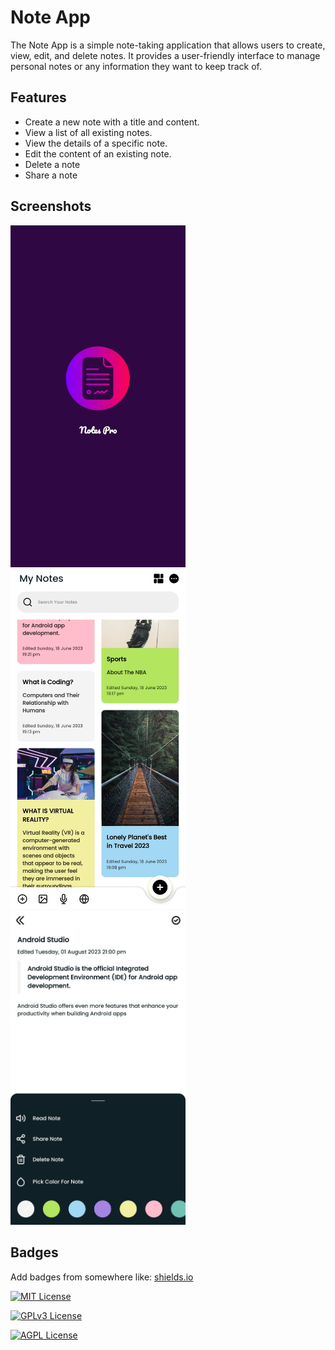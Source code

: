 # Note App

The Note App is a simple note-taking application that allows users to create, view, edit, and delete notes. It provides a user-friendly interface to manage personal notes or any information they want to keep track of.


## Features

- Create a new note with a title and content.
- View a list of all existing notes.
- View the details of a specific note.
- Edit the content of an existing note.
- Delete a note
- Share a note


## Screenshots

<div align="left">
  <img src="https://github.com/avisaikia/Note-App/blob/main/Screenshot_20230801-205954.jpg" alt="App Screenshot 1" width="280" style="margin-right: 20px">
  <img src="https://github.com/avisaikia/Note-App/blob/main/Screenshot_20230801-210051.jpg?raw=true" alt="App Screenshot 2" width="280" style="margin-right: 20px">
  <img src="https://github.com/avisaikia/Note-App/blob/main/Screenshot_20230801-210017.jpg?raw=true" alt="App Screenshot 3" width="280">
</div>


## Badges

Add badges from somewhere like: [shields.io](https://shields.io/)

[![MIT License](https://img.shields.io/badge/License-MIT-green.svg)](https://choosealicense.com/licenses/mit/)

[![GPLv3 License](https://img.shields.io/badge/License-GPL%20v3-yellow.svg)](https://opensource.org/licenses/)

[![AGPL License](https://img.shields.io/badge/license-AGPL-blue.svg)](http://www.gnu.org/licenses/agpl-3.0)


